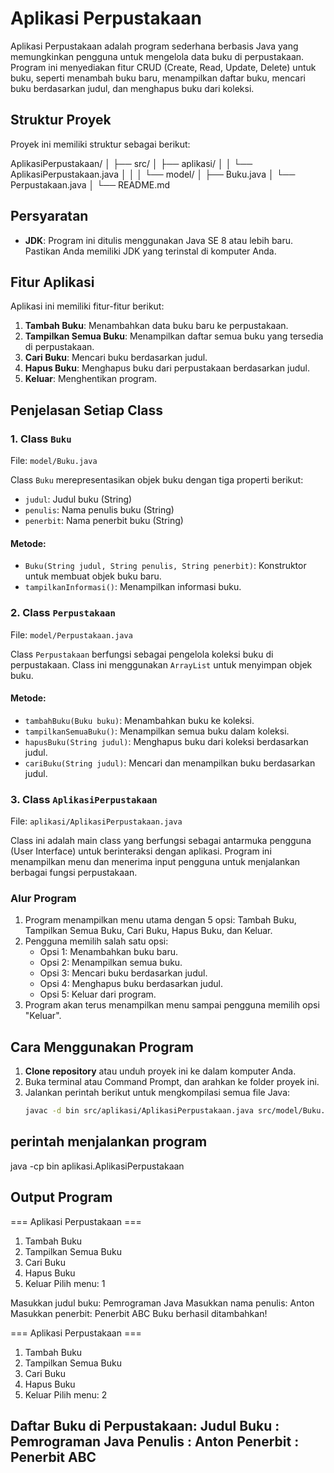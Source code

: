 # Aplikasi Perpustakaan

Aplikasi Perpustakaan adalah program sederhana berbasis Java yang memungkinkan pengguna untuk mengelola data buku di perpustakaan. Program ini menyediakan fitur CRUD (Create, Read, Update, Delete) untuk buku, seperti menambah buku baru, menampilkan daftar buku, mencari buku berdasarkan judul, dan menghapus buku dari koleksi.

## Struktur Proyek
Proyek ini memiliki struktur sebagai berikut:

AplikasiPerpustakaan/ 
│ ├── src/ 
│ ├── aplikasi/ │ 
│ └── AplikasiPerpustakaan.java │ 
│ │ └── model/ │ ├── Buku.java 
│ └── Perpustakaan.java 
│ └── README.md

## Persyaratan
- **JDK**: Program ini ditulis menggunakan Java SE 8 atau lebih baru. Pastikan Anda memiliki JDK yang terinstal di komputer Anda.

## Fitur Aplikasi
Aplikasi ini memiliki fitur-fitur berikut:

1. **Tambah Buku**: Menambahkan data buku baru ke perpustakaan.
2. **Tampilkan Semua Buku**: Menampilkan daftar semua buku yang tersedia di perpustakaan.
3. **Cari Buku**: Mencari buku berdasarkan judul.
4. **Hapus Buku**: Menghapus buku dari perpustakaan berdasarkan judul.
5. **Keluar**: Menghentikan program.

## Penjelasan Setiap Class
### 1. Class `Buku`
File: `model/Buku.java`

Class `Buku` merepresentasikan objek buku dengan tiga properti berikut:
- `judul`: Judul buku (String)
- `penulis`: Nama penulis buku (String)
- `penerbit`: Nama penerbit buku (String)

#### Metode:
- `Buku(String judul, String penulis, String penerbit)`: Konstruktor untuk membuat objek buku baru.
- `tampilkanInformasi()`: Menampilkan informasi buku.

### 2. Class `Perpustakaan`
File: `model/Perpustakaan.java`

Class `Perpustakaan` berfungsi sebagai pengelola koleksi buku di perpustakaan. Class ini menggunakan `ArrayList` untuk menyimpan objek buku.

#### Metode:
- `tambahBuku(Buku buku)`: Menambahkan buku ke koleksi.
- `tampilkanSemuaBuku()`: Menampilkan semua buku dalam koleksi.
- `hapusBuku(String judul)`: Menghapus buku dari koleksi berdasarkan judul.
- `cariBuku(String judul)`: Mencari dan menampilkan buku berdasarkan judul.

### 3. Class `AplikasiPerpustakaan`
File: `aplikasi/AplikasiPerpustakaan.java`

Class ini adalah main class yang berfungsi sebagai antarmuka pengguna (User Interface) untuk berinteraksi dengan aplikasi. Program ini menampilkan menu dan menerima input pengguna untuk menjalankan berbagai fungsi perpustakaan.

### Alur Program
1. Program menampilkan menu utama dengan 5 opsi: Tambah Buku, Tampilkan Semua Buku, Cari Buku, Hapus Buku, dan Keluar.
2. Pengguna memilih salah satu opsi:
   - Opsi 1: Menambahkan buku baru.
   - Opsi 2: Menampilkan semua buku.
   - Opsi 3: Mencari buku berdasarkan judul.
   - Opsi 4: Menghapus buku berdasarkan judul.
   - Opsi 5: Keluar dari program.
3. Program akan terus menampilkan menu sampai pengguna memilih opsi "Keluar".

## Cara Menggunakan Program
1. **Clone repository** atau unduh proyek ini ke dalam komputer Anda.
2. Buka terminal atau Command Prompt, dan arahkan ke folder proyek ini.
3. Jalankan perintah berikut untuk mengkompilasi semua file Java:
   ```bash
   javac -d bin src/aplikasi/AplikasiPerpustakaan.java src/model/Buku.java src/model/Perpustakaan.java

## perintah menjalankan program
java -cp bin aplikasi.AplikasiPerpustakaan

## Output Program
=== Aplikasi Perpustakaan ===
1. Tambah Buku
2. Tampilkan Semua Buku
3. Cari Buku
4. Hapus Buku
5. Keluar
Pilih menu: 1

Masukkan judul buku: Pemrograman Java
Masukkan nama penulis: Anton
Masukkan penerbit: Penerbit ABC
Buku berhasil ditambahkan!

=== Aplikasi Perpustakaan ===
1. Tambah Buku
2. Tampilkan Semua Buku
3. Cari Buku
4. Hapus Buku
5. Keluar
Pilih menu: 2

Daftar Buku di Perpustakaan:
Judul Buku   : Pemrograman Java
Penulis      : Anton
Penerbit     : Penerbit ABC
-------------------------
